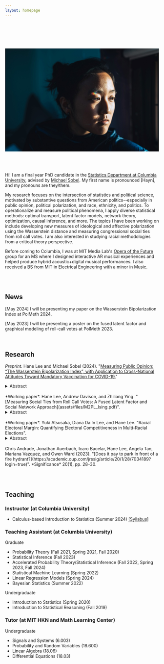```yaml
---
layout: homepage
---
```

 <br> <br> <br>  <br>  <br>
![prof_pic](prof_pic.jpg)  
<br><br> <br> 


Hi! I am a final year PhD candidate in the [Statistics Department at Columbia University](https://stat.columbia.edu/), advised by [Michael Sobel](https://scholar.google.com/citations?user=cuKCFmcAAAAJ&hl=en). My first name is pronounced [Hayn], and my pronouns are they/them.

My research focuses on the intersection of statistics and political science, motivated by substantive questions from American politics--especially in public opinion, political polarization, and race, ethnicity, and politics. To operationalize and measure political phenomena, I apply diverse statistical methods: optimal transport, latent factor models, network theory, optimization, causal inference, and more. The topics I have been working on include developing new measures of ideological and affective polarization using the Wasserstein distance and measuring congressional social ties from roll call votes. I am also interested in studying racial methodologies from a critical theory perspective.

Before coming to Columbia, I was at MIT Media Lab's [Opera of the Future](https://www.media.mit.edu/groups/opera-of-the-future/overview/) group for an MS where I designed interactive AR musical experiences and helped produce hybrid acoustic+digital musical performances. I also received a BS from MIT in Electrical Engineering with a minor in Music.

 <br>  <br>

## News

[May 2024] I will be presenting my paper on the Wasserstein Bipolarization Index at PolMeth 2024.

[May 2023] I will be presenting a poster on the fused latent factor and graphical modeling of roll-call votes at PolMeth 2023.
 <br> <br> <br>


## Research
 *Preprint*. Hane Lee and Michael Sobel (2024). "[Measuring Public Opinion: “The Wasserstein Bipolarization Index”, with Application to Cross-National Attitudes Toward Mandatory Vaccination for COVID-19.](assets/files/WPI.pdf)"
<details>
  <summary>Abstract</summary>
  Although the topic of opinion polarization receives much attention from the media, public opinion researchers and political scientists, the phenomenon itself has not been adequately characterized in either the lay or academic literature.  To study opinion polarization among the public, researchers compare the distributions of respondents to survey questions or track the distribution of responses to a question over time using ad-hoc methods and measures such as visual comparisons, variances, and bimodality coefficients. To remedy this situation, we build on the axiomatic approach in the economics literature on income bipolarization, specifying key properties a measure of bipolarization should satisfy: in particular, it should increase as the distribution spreads away from a center toward the poles and/or as clustering below or above this center increases.  We then show that measures of bipolarization used in public opinion research fail to satisfy one or more of these axioms. Next, we propose a p-Wasserstein polarization index that satisfies the axioms we set forth. Our index measures the dissimilarity between an observed distribution and a distribution with all the mass clustered on the lower and upper endpoints of the scale. We use our index to examine bipolarization in attitudes toward governmental COVID-19 vaccine mandates across 11 countries, finding the U.S and U.K are most polarized, China, France and India the least polarized, while the others (Brazil, Australia, Columbia, Canada, Italy, Spain) occupy an intermediate position.
</details>
<br>
 *Working paper*. Hane Lee, Andrew Davison, and Zhiliang Ying. "[Measuring Social Ties from Roll Call Votes: A Fused Latent Factor and Social Network Approach](assets/files/M2PL_Ising.pdf)".
 <details>
  <summary>Abstract</summary>
  Congressional literature suggests that the motivations behind roll call votes are complex, spanning the legislator's ideology, party strategies, and social influences. In terms of methodology, latent factor models have dominated roll call analysis, where the estimated ``ideal points'' are interpreted as the legislators' partisan-ideological positions, but these models do not account for partisan or social motivations behind the votes. On the other hand, some researchers have explored the social influence behind these votes using network models, but this approach often overlooks the role of ideology or parties. We address this gap by integrating the partisan-ideological and social approaches through a fused latent factor and social network model. This model decomposes the effects of partisan-ideology and social connections on roll call votes while giving priority to the former. Additionally, our method provides a direct measurement of social ties from roll call votes, rather than relying on proxies such as cosponsorship to first estimate the social effect and later make connections to political outcomes. We apply our model to the 101st Senate and find that the model successfully decomposes ideology and partisanship from social ties. The estimated social network captures notable friendships and geographical communities. We also demonstrate that cosponsorship and shared committee membership, commonly viewed as indicators of social connections, are either closely aligned with the legislator's revealed partisan-ideological preferences or have minimal legislative impact.
</details>
<br>
 *Working paper*. Yuki Atsusaka, Diana Da In Lee, and Hane Lee. "Racial Electoral Margin: Quantifying Electoral Competitiveness in Multi-Racial Elections".
  <details>
  <summary>Abstract</summary>
  Research on minority representation has long focused on the presence of minority winners as the key outcome or independent variable. Despite its usefulness, we show that it marginalizes the information about how closely minority candidates get elected relative to their majority counterparts, preventing more nuanced understandings of race and representation. We discuss an alternative quantity of interest called the racial electoral margin (REM), which measures not only the presence of racial minority winners but also the electoral competitiveness in multiracial elections on a continuous scale. After formalizing the concept in first-past-the-post, we provide empirical analyses of REM in American politics. Our work implies that examining electoral competitiveness, rather than the simple presence of minority candidates, captures the dynamic nature of racial politics and minority descriptive representation.
</details>
<br>
Chris Andrade, Jonathan Auerbach, Icaro Bacelar, Hane Lee, Angela Tan, Mariana Vazquez, and Owen Ward (2023). "[Does it pay to park in front of a fire hydrant?](https://academic.oup.com/jrssig/article/20/1/28/7034189?login=true)". *Significance* 20(1), pp. 28–30.

<br> <br>

## Teaching
### Instructor (at Columbia University)
- Calculus-based Introduction to Statistics (Summer 2024) [[Syllabus]](assets/files/S1201_syllabus.pdf)

### Teaching Assistant (at Columbia University)

Graduate

- Probability Theory (Fall 2021, Spring 2021, Fall 2020)
- Statistical Inference (Fall 2023)
- Accelerated Probability Theory/Statistical Inference (Fall 2022, Spring 2023, Fall 2024)
- Statistical Machine Learning (Spring 2022)
- Linear Regression Models (Spring 2024)
- Bayesian Statistics (Summer 2022)

Undergraduate

- Introduction to Statistics (Spring 2020)
- Introduction to Statistical Reasoning (Fall 2019)

### Tutor (at MIT HKN and Math Learning Center)

Undergraduate

- Signals and Systems (6.003)
- Probability and Random Variables (18.600)
- Linear Algebra (18.06)
- Differential Equations (18.03)

<!-- {% include_relative _includes/publications.md %} -->

<!-- {% include_relative _includes/services.md %} -->

